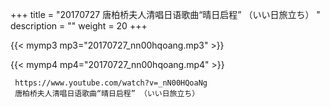 +++
title = "20170727  唐柏桥夫人清唱日语歌曲“晴日启程” （いい日旅立ち） "
description = ""
weight = 20
+++

{{< mymp3 mp3="20170727_nn00hqoang.mp3" >}}

{{< mymp4 mp4="20170727_nn00hqoang.mp4" >}}

     https://www.youtube.com/watch?v=_nN00HQoaNg 
     唐柏桥夫人清唱日语歌曲“晴日启程” （いい日旅立ち） 
     
